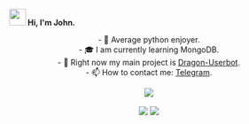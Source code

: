 <b><img src="https://media.giphy.com/media/5kq0GCjHA8Rwc/giphy.gif" width="30px"> Hi, I'm John.</b>

<div align="center" style="text-align:center">
<p>
- 🐍 Average python enjoyer.</br>
- 🎓 I am currently learning MongoDB.</br>
- 👾 Right now my main project is <a href='https://github.com/Dragon-Userbot/Dragon-Userbot'>Dragon-Userbot</a>.</br>
- 📫 How to contact me: <a href='https://t.me/john_phonk'>Telegram</a>.</br>
</p>
</div>

<div align="center" style="text-align:center">

  <img src="https://komarev.com/ghpvc/?username=john-phonk&color=565f89&style=flat"/></br></br>
  <img src="https://github-readme-stats.vercel.app/api?&show_icons=true&theme=tokyonight&show_icons=true&username=john-phonk"/>
  <a href="#"><img src="https://github-readme-streak-stats.herokuapp.com/?user=john-phonk&theme=tokyonight">
</div>
